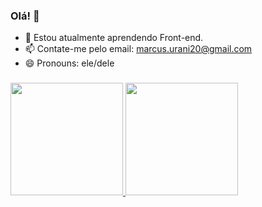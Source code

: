 ### Olá! 👋

- 🌱 Estou atualmente aprendendo Front-end.
- 📫 Contate-me pelo email: marcus.urani20@gmail.com
- 😄 Pronouns: ele/dele

###

 <div>
  <a href="https://github.com/MarcusUrani">
  <img height="180em" src="https://github-readme-stats.vercel.app/api?username=MarcusUrani&show_icons=true&theme=dracula&include_all_commits=true&count_private=true"/>
  <img height="180em" src="https://github-readme-stats.vercel.app/api/top-langs/?username=MarcusUrani&layout=compact&langs_count=7&theme=dracula"/>
</div>

